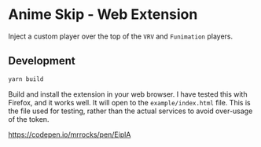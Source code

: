 # Anime Skip - Web Extension

Inject a custom player over the top of the `VRV` and `Funimation` players.

## Development

```bash
yarn build
```

Build and install the extension in your web browser. I have tested this with Firefox, and it works well. It will open to the `example/index.html` file. This is the file used for testing, rather than the actual services to avoid over-usage of the token.

https://codepen.io/mrrocks/pen/EiplA
